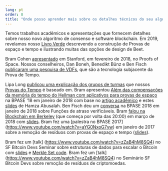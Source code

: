 ```yaml
---
lang: pt
order: 8
title: "Onde posso aprender mais sobre os detalhes técnicos do seu algoritmo de consenso?"
---
```


Temos trabalhos acadêmicos e apresentações que fornecem detalhes sobre nosso novo algoritmo de consenso e software blockchain.
Em 2019, revelamos nosso [Livro Verde](https://www.beetnetwork.org/assets/BeetGreenPaper.pdf) descrevendo a construção de Provas de espaço e tempo e ilustrando muitas das opções de design de Beet.

Bram Cohen [apresentado](https://www.youtube.com/watch?v=2Zlcgt8FVz4) em Stanford, em fevereiro de 2018, no Proofs of Space. Nossos conselheiros, Dan Boneh, Benedikt Bünz e Ben Fisch [publicaram uma pesquisa de VDFs](https://eprint.iacr.org/2018/712.pdf), que são a tecnologia subjacente da Prova de Tempo.

Lipa Long [publicou uma explicação dos grupos de turmas](https://github.com/Beet-Network/vdf-competition/blob/master/classgroups.pdf) que nossos [Provas do Tempo](https://eprint.iacr.org/2018/627.pdf) é baseado em. Bram apresentou [Além das compensações da memória do tempo do Hellman com aplicativos para provas de espaço](https://www.youtube.com/watch?v=iqxkO7C-cyk) na BPASE '18 em janeiro de 2018 com base no [artigo acadêmico](https://eprint.iacr.org/2017/893) e estes [slides](https://view.publitas.com/beet-network/pbase18slides/page/1) de Hamza Abusalah. Ben Fisch deu um [conversa](https://www.youtube.com/watch?v=qUoagL7OZ1k&feature=youtu.be) na BPASE 2018 em janeiro de 2018 sobre Funções de atraso verificáveis. Bram [falou na Blockchain em Berkeley](https://www.facebook.com/BlockchainatBerkeley/videos/2006069823011271/) (que começa por volta das 20:00) em março de 2018 com [slides](https://cyber.stanford.edu/sites/g/files/sbiybj9936/f/bramcohen.pdf). Bram fez uma [palestra no BPASE 2017] (https://www.youtube.com/watch?v=aYG0NxoG7yw) em janeiro de 2017 sobre a remoção de resíduos com provas de espaço e tempo ([slides](https://cyber.stanford.edu/sites/g/files/sbiybj9936/f/bramcohen.pdf)).

Bram fez um [talk] (https://www.youtube.com/watch?v=zZaB4hM8SQ4) no SF Bitcoin Devs Seminar sobre estruturas de dados para escalar o Bitcoin com [slides](https://view.publitas.com/beet-network/bitcoin_data_structures/) e [Merkle Set code](https://github.com/bramcohen/MerkleSet). Bram fez um [talk] (https://www.youtube.com/watch?v=zZaB4hM8SQ4) no Seminário SF Bitcoin Devs sobre remoção de resíduos de criptomoedas.
